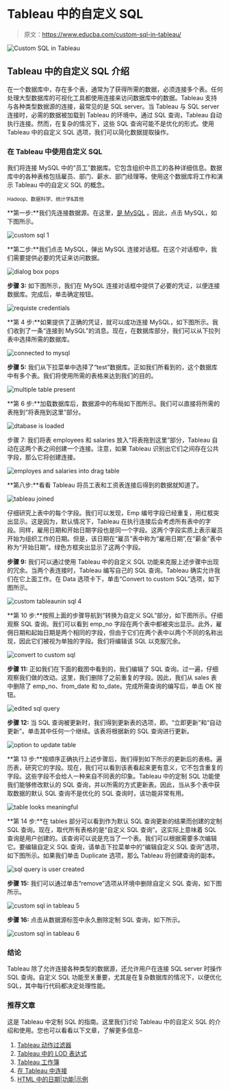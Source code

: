 # Tableau 中的自定义 SQL

> 原文：<https://www.educba.com/custom-sql-in-tableau/>

![Custom SQL in Tableau](img/a62a09b6437b62dac528052601efb120.png)



## Tableau 中的自定义 SQL 介绍

在一个数据库中，存在多个表，通常为了获得所需的数据，必须连接多个表。任何处理大型数据库的可视化工具都使用连接来访问数据库中的数据。Tableau 支持与各种类型数据源的连接，最常见的是 SQL server。当 Tableau 与 SQL server 连接时，必需的数据被加载到 Tableau 的环境中。通过 SQL 查询，Tableau 自动执行连接。然而，在复杂的情况下，这些 SQL 查询可能不是优化的形式。使用 Tableau 中的自定义 SQL 选项，我们可以简化数据提取操作。

### 在 Tableau 中使用自定义 SQL

我们将连接 MySQL 中的“员工”数据库。它包含组织中员工的各种详细信息。数据库中的各种表格包括雇员、部门、薪水、部门经理等。使用这个数据库将工作和演示 Tableau 中的自定义 SQL 的概念。

<small>Hadoop、数据科学、统计学&其他</small>

**第一步:**我们先连接数据源。在这里，[是 MySQL](https://www.educba.com/what-is-mysql/) 。因此，点击 MySQL，如下图所示。

![custom sql 1](img/93d6d471305bd42b185e928f486df448.png)



**第二步:**我们点击 MySQL，弹出 MySQL 连接对话框。在这个对话框中，我们需要提供必要的凭证来访问数据。

![dialog box pops](img/f27689c2a10eee3ee177d054d2553272.png)



**步骤 3:** 如下图所示，我们在 MySQL 连接对话框中提供了必要的凭证，以便连接数据库。完成后，单击确定按钮。

![requiste credentials](img/ecccd552cf9abdafb7d59819a631e539.png)



**第 4 步:**如果提供了正确的凭证，就可以成功连接 MySQL，如下图所示。我们收到了一条“连接到 MySQL”的消息。现在，在数据库部分，我们可以从下拉列表中选择所需的数据库。

![connected to mysql](img/042cfdf0d78d2df1702c576e152bf6a1.png)



**步骤 5:** 我们从下拉菜单中选择了“test”数据库。正如我们所看到的，这个数据库中有多个表。我们将使用所需的表格来达到我们的目的。

![multiple table present](img/d5a9feecf756fb8a4425a590ffc99ed3.png)



**第 6 步:**加载数据库后，数据源中的布局如下图所示。我们可以直接将所需的表拖到“将表拖到这里”部分。

![dtabase is loaded](img/fa256b288bae436187c94edf70f99c9c.png)



步骤 7: 我们将表 employees 和 salaries 放入“将表拖到这里”部分，Tableau 自动在这两个表之间创建一个连接。注意，如果 Tableau 识别出它们之间存在公共字段，那么它将创建连接。

![employes and salaries into drag table](img/17e6384037e6ade88e8ac65a1ec487f1.png)



**第八步:**看看 Tableau 将员工表和工资表连接后得到的数据就知道了。

![tableau joined](img/1e1318bfdafedf94ddab4e8cfb505edb.png)



仔细研究上表中的每个字段。我们可以发现，Emp 编号字段已经重复，用红框突出显示。这是因为，默认情况下，Tableau 在执行连接后会考虑所有表中的字段。同样，雇用日期和开始日期字段也是同一个字段。这两个字段实质上表示雇员开始为组织工作的日期。但是，该日期在“雇员”表中称为“雇用日期”,在“薪金”表中称为“开始日期”。绿色方框突出显示了这两个字段。

**步骤 9:** 我们可以通过使用 Tableau 中的自定义 SQL 功能来克服上述步骤中出现的冗余。当两个表连接时，Tableau 编写自己的 SQL 查询。Tableau 确实允许我们在它上面工作。在 Data 选项卡下，单击“Convert to custom SQL”选项，如下图所示。

![custom tableaunin sql 4](img/ec90700f99a40e2c33171ec3c97722f0.png)



**第 10 步:**按照上面的步骤导航到“转换为自定义 SQL”部分，如下图所示。仔细观察 SQL 查询。我们可以看到 emp_no 字段在两个表中都被突出显示。此外，雇佣日期和起始日期是两个相同的字段，但由于它们在两个表中以两个不同的名称出现，因此它们被视为单独的字段。我们将编辑该 SQL 以克服冗余。

![convert to custom sql](img/8efe26d30ef4667ea102d87f1deebdd3.png)



**步骤 11:** 正如我们在下面的截图中看到的，我们编辑了 SQL 查询。过一遍，仔细观察我们做的改动。这里，我们删除了之前重复的字段。因此，我们从 sales 表中删除了 emp_no、from_date 和 to_date。完成所需查询的编写后，单击 OK 按钮。

![edited sql query](img/2a9f25ab70fb8d92ca28ce7a4ad5a937.png)



**步骤 12:** 当 SQL 查询被更新时，我们得到更新表的选项，即。“立即更新”和“自动更新”。单击其中任何一个继续。该表将根据新的 SQL 查询进行更新。

![option to update table](img/bb2bde09e112da132e05cf6e29cfec22.png)



**第 13 步:**按顺序正确执行上述步骤后，我们得到如下所示的更新后的表格。遍历表，研究它的字段。现在，我们可以看到该表看起来更有意义，它不包含重复的字段。这些字段不会给人一种来自不同表的印象。Tableau 中的定制 SQL 功能使我们能够修改默认的 SQL 查询，并以所需的方式更新表。因此，当从多个表中获取数据的默认 SQL 查询不是优化的 SQL 查询时，该功能非常有用。

![table looks meaningful](img/1e0f61ae5ba53256d99313637996ce16.png)



**第 14 步:**在 tables 部分可以看到作为默认 SQL 查询更新的结果而创建的定制 SQL 查询。现在，取代所有表格的是“自定义 SQL 查询”。这实际上意味着 SQL 查询是用户创建的。该查询可以说是充当了一个表。我们可以根据需要多次编辑它。要编辑自定义 SQL 查询，请单击下拉菜单中的“编辑自定义 SQL 查询”选项，如下图所示。如果我们单击 Duplicate 选项，那么 Tableau 将创建查询的副本。

![sql query is user created](img/0f4c6f865f95e551449297a2a06f177e.png)



**步骤 15:** 我们可以通过单击“remove”选项从环境中删除自定义 SQL 查询，如下图所示。

![custom sql in tableau 5](img/ce483dadbb73e18a94945bb1d8519ec4.png)



**步骤 16:** 点击从数据源标签中永久删除定制 SQL 查询，如下所示。

![custom sql in tableau 6](img/535e2adfdedc7b27e0b68ef90fcabb8d.png)



### 结论

Tableau 除了允许连接各种类型的数据源，还允许用户在连接 SQL server 时操作 SQL 查询。自定义 SQL 功能至关重要，尤其是在复杂数据库的情况下，以便优化 SQL，其中每行代码都决定处理性能。

### 推荐文章

这是 Tableau 中定制 SQL 的指南。这里我们讨论 Tableau 中的自定义 SQL 的介绍和使用。您也可以看看以下文章，了解更多信息–

1.  [Tableau 动作过滤器](https://www.educba.com/tableau-action-filter/)
2.  [Tableau 中的 LOD 表达式](https://www.educba.com/lod-expressions-in-tableau/)
3.  [Tableau 工作簿](https://www.educba.com/tableau-workbook/)
4.  [在 Tableau 中连接](https://www.educba.com/concatenate-in-tableau/)
5.  [HTML 中的日期|功能|示例](https://www.educba.com/date-in-html/)





